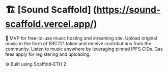# 🏗 [Sound Scaffold] (https://sound-scaffold.vercel.app/)


🧪 MVP for free-to-use music hosting and streaming site. Upload original music in the form of ERC721 token and receive contributions from the community. Listen to music anywhere by leveraging pinned IPFS CIDs. Gas fees apply for registering and uploading.

⚙️ Built using Scaffold-ETH 2
